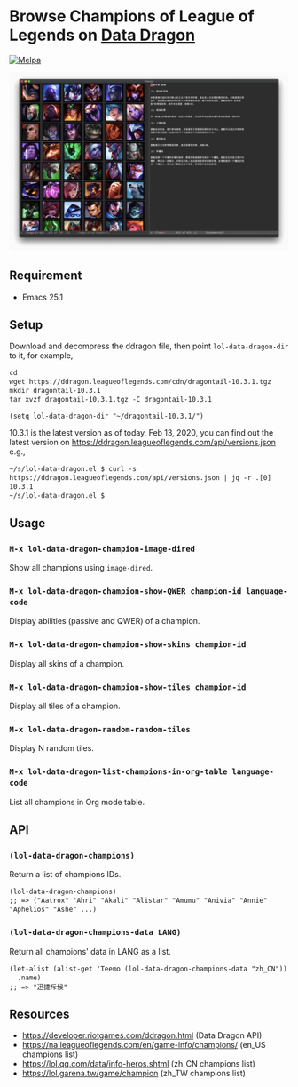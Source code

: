 # Browse Champions of League of Legends on [Data Dragon](https://developer.riotgames.com/ddragon.html)
[![Melpa](https://melpa.org/packages/lol-data-dragon-badge.svg)](https://melpa.org/#/lol-data-dragon)

![Image of champions and Teemo](Teeeemo.png)

## Requirement

- Emacs 25.1

## Setup

Download and decompress the ddragon file, then point `lol-data-dragon-dir` to it, for example,

``` shell
cd
wget https://ddragon.leagueoflegends.com/cdn/dragontail-10.3.1.tgz
mkdir dragontail-10.3.1
tar xvzf dragontail-10.3.1.tgz -C dragontail-10.3.1
```

``` emacs-lisp
(setq lol-data-dragon-dir "~/dragontail-10.3.1/")
```

10.3.1 is the latest version as of today, Feb 13, 2020, you can find out the
latest version on https://ddragon.leagueoflegends.com/api/versions.json e.g.,

``` shell
~/s/lol-data-dragon.el $ curl -s https://ddragon.leagueoflegends.com/api/versions.json | jq -r .[0]
10.3.1
~/s/lol-data-dragon.el $
```

## Usage

### `M-x lol-data-dragon-champion-image-dired`

Show all champions using `image-dired`.

### `M-x lol-data-dragon-champion-show-QWER champion-id language-code`

Display abilities (passive and QWER) of a champion.

### `M-x lol-data-dragon-champion-show-skins champion-id`

Display all skins of a champion.

### `M-x lol-data-dragon-champion-show-tiles champion-id`

Display all tiles of a champion.

### `M-x lol-data-dragon-random-random-tiles`

Display N random tiles.

### `M-x lol-data-dragon-list-champions-in-org-table language-code`

List all champions in Org mode table.

## API

### `(lol-data-dragon-champions)`

Return a list of champions IDs.

``` emacs-lisp
(lol-data-dragon-champions)
;; => ("Aatrox" "Ahri" "Akali" "Alistar" "Amumu" "Anivia" "Annie" "Aphelios" "Ashe" ...)
```

### `(lol-data-dragon-champions-data LANG)`

Return all champions' data in LANG as a list.

``` emacs-lisp
(let-alist (alist-get 'Teemo (lol-data-dragon-champions-data "zh_CN"))
  .name)
;; => "迅捷斥候"
```

## Resources

- https://developer.riotgames.com/ddragon.html (Data Dragon API)
- https://na.leagueoflegends.com/en/game-info/champions/ (en_US champions list)
- https://lol.qq.com/data/info-heros.shtml (zh_CN champions list)
- https://lol.garena.tw/game/champion (zh_TW champions list)
